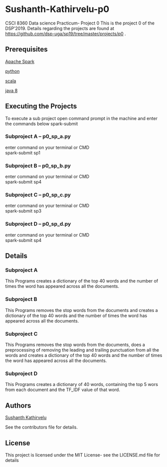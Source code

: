 # Sushanth-Kathirvelu-p0

CSCI 8360 Data science Practicum- Project 0
This is the project 0 of the DSP’2019. Details regarding the projects are found at https://github.com/dsp-uga/sp19/tree/master/projects/p0 .

## Prerequisites 
[Apache Spark](https://spark.apache.org/)

[python](https://www.python.org/downloads/) 

[scala](https://www.scala-lang.org/download/) 

[java 8](https://www.oracle.com/technetwork/java/javase/downloads/jdk8-downloads-2133151.html) 

## Executing the Projects
To execute a sub project open command prompt in the machine and enter the commands below 
spark-submit <location of the python file> <location of all the data files> <location to store the output file> <Name of the Output file>

  ### Subproject A – p0_sp_a.py
  enter command on your terminal or CMD   
  spark-submit <location of the p0_sp_a.py file> <location of all the data files> <location to store the output file> sp1

  ### Subproject B – p0_sp_b.py
  enter command on your terminal or CMD   
  spark-submit <location of the p0_sp_b.py file> <location of all the data files> <location to store the output file> sp4

  ### Subproject C – p0_sp_c.py
  enter command on your terminal or CMD   
  spark-submit <location of the p0_sp_c.py file> <location of all the data files> <location to store the output file> sp3

  ### Subproject D – p0_sp_d.py
  enter command on your terminal or CMD   
  spark-submit <location of the p0_sp_d.py file> <location of all the data files> <location to store the output file> sp4
  
## Details

  ### Subproject A
  This Programs creates a dictionary of the top 40 words and the number of times the word has appeared across all the documents.

  ### Subproject B 
  This Programs removes the stop words from the documents and creates a dictionary of the top 40 words and the number of times the word has appeared across all the documents.

  ### Subproject C 
  This Programs removes the stop words from the documents, does a preprocessing of removing the leading and trailing punctuation from all the words and creates a dictionary of the top 40 words and the number of times the word has appeared across all the documents.

  ### Subproject D 
  This Programs creates a dictionary of 40 words, containing the top 5 wors from each document and the TF_IDF value of that word.


## Authors
[Sushanth Kathirvelu](https://github.com/Sushanth-Kathirvelu)

See the contributors file for details.

## License
This project is licensed under the MIT License- see the LICENSE.md file for details
